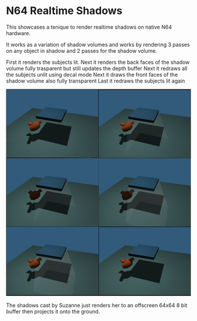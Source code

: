 # N64 Realtime Shadows

This showcases a tenique to render realtime shadows on native N64 hardware.

It works as a variation of shadow volumes and works by rendering 3 passes on any object in shadow and 2 passes for the shadow volume.

First it renders the subjects lit.
Next it renders the back faces of the shadow volume fully trasparent but still updates the depth buffer
Next it redraws all the subjects unlit using decal mode
Next it draws the front faces of the shadow volume also fully transparent
Last it redraws the subjects lit again

![Shadows](./images/Example.png)

The shadows cast by Suzanne just renders her to an offscreen 64x64 8 bit buffer then projects it onto the ground.
